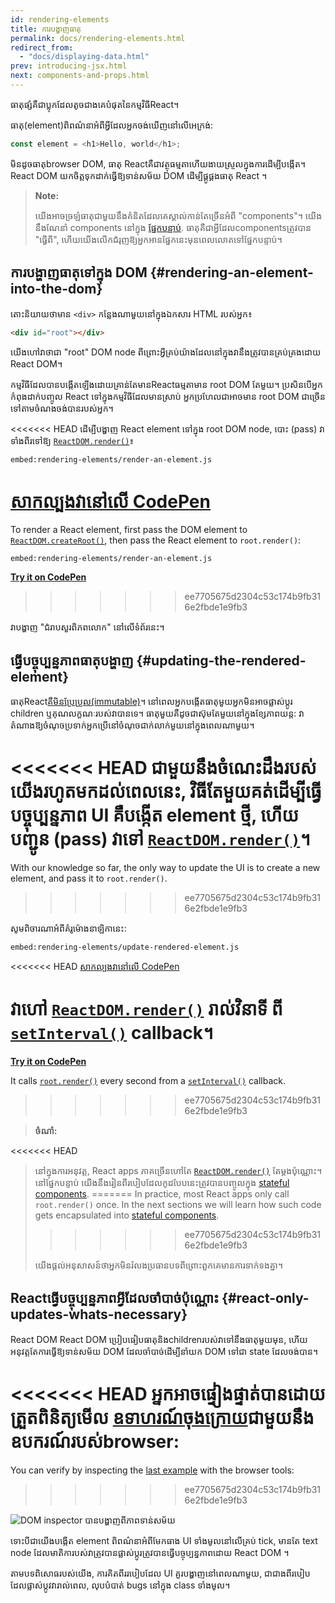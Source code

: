 ```yaml
---
id: rendering-elements
title: ការបង្ហាញធាតុ
permalink: docs/rendering-elements.html
redirect_from:
  - "docs/displaying-data.html"
prev: introducing-jsx.html
next: components-and-props.html
---
```


ធាតុផ្សំគឺជាប្លុកដែលតូចជាងគេបំផុតនៃកម្មវិធីReact។

ធាតុ(element)ពិពណ៌នាអំពីអ្វីដែលអ្នកចង់ឃើញនៅលើអេក្រង់:

```js
const element = <h1>Hello, world</h1>;
```

មិនដូចធាតុbrowser DOM, ធាតុ Reactគឺជាវត្ថុធម្មតាហើយងាយស្រួលក្នុងការដើម្បីបង្កើត។ React DOM យកចិត្តទុកដាក់ធ្វើឱ្យទាន់សម័យ DOM ដើម្បីផ្គូផ្គងធាតុ React ។

>**Note:**
>
>យើងអាចច្រឡំធាតុជាមួយនឹងគំនិតដែលគេស្គាល់កាន់តែច្រើនអំពី "components"។ យើងនឹងណែនាំ components នៅក្នុង [ផ្នែកបន្ទាប់](/docs/components-and-props.html). ធាតុគឺជាអ្វីដែលcomponentsត្រូវបាន "ធ្វើពី", ហើយយើងលើកជំរុញឱ្យអ្នកអានផ្នែកនេះមុនពេលលោតទៅផ្នែកបន្ទាប់។

## ការបង្ហាញធាតុទៅក្នុង DOM {#rendering-an-element-into-the-dom}

តោះនិយាយថាមាន `<div>` កន្លែងណាមួយនៅក្នុងឯកសារ HTML របស់អ្នក៖

```html
<div id="root"></div>
```

យើងហៅវាថាជា "root" DOM node ពីព្រោះអ្វីគ្រប់យ៉ាងដែលនៅក្នុងវានឹងត្រូវបានគ្រប់គ្រងដោយ React DOM។

កម្មវិធីដែលបានបង្កើតឡើងដោយគ្រាន់តែមានReactធម្មតាមាន root DOM តែមួយ។ ប្រសិនបើអ្នកកំពុងដាក់បញ្ចូល React ទៅក្នុងកម្មវិធីដែលមានស្រាប់ អ្នកប្រហែលជាអាចមាន root DOM ជាច្រើនទៅតាមចំណងចង់បានរបស់អ្នក។

<<<<<<< HEAD
ដើម្បីបង្ហាញ React element ទៅក្នុង root DOM node, បេាះ (pass) វាទាំងពីរទៅឱ្យ [`ReactDOM.render()`](/docs/react-dom.html#render)៖

`embed:rendering-elements/render-an-element.js`

[សាកល្បងវានៅលើ CodePen](codepen://rendering-elements/render-an-element)
=======
To render a React element, first pass the DOM element to [`ReactDOM.createRoot()`](/docs/react-dom-client.html#createroot), then pass the React element to `root.render()`:

`embed:rendering-elements/render-an-element.js`

**[Try it on CodePen](https://codepen.io/gaearon/pen/ZpvBNJ?editors=1010)**
>>>>>>> ee7705675d2304c53c174b9fb316e2fbde1e9fb3

វាបង្ហាញ "ជំរាបសួរពិភពលោក" នៅលើទំព័រនេះ។

## ធ្វើបច្ចុប្បន្នភាពធាតុបង្ហាញ {#updating-the-rendered-element}

ធាតុReact[គឺមិនប្រែប្រួល(immutable)](https://en.wikipedia.org/wiki/Immutable_object)។ នៅពេលអ្នកបង្កើតធាតុមួយអ្នកមិនអាចផ្លាស់ប្តូរ children ឬគុណលក្ខណៈរបស់វាបានទេ។ ធាតុមួយគឺដូចជាស៊ុមតែមួយនៅក្នុងខ្សែភាពយន្ត: វាតំណាងឱ្យចំណុចប្រទាក់អ្នកប្រើនៅចំណុចជាក់លាក់មួយនៅក្នុងពេលណាមួយ។

<<<<<<< HEAD
ជាមួយនឹងចំណេះដឹងរបស់យើងរហូតមកដល់ពេលនេះ, វិធីតែមួយគត់ដើម្បីធ្វើបច្ចុប្បន្នភាព UI គឺបង្កើត element ថ្មី, ហើយបញ្ជូន (pass) វាទៅ [`ReactDOM.render()`](/docs/react-dom.html#render)។
=======
With our knowledge so far, the only way to update the UI is to create a new element, and pass it to `root.render()`.
>>>>>>> ee7705675d2304c53c174b9fb316e2fbde1e9fb3

សូមពិចារណាអំពីគំរូម៉ោងនាឡិកានេះ:

`embed:rendering-elements/update-rendered-element.js`

<<<<<<< HEAD
[សាកល្បងវានៅលើ CodePen](codepen://rendering-elements/update-rendered-element)

វាហៅ [`ReactDOM.render()`](/docs/react-dom.html#render) រាល់វិនាទី ពី [`setInterval()`](https://developer.mozilla.org/en-US/docs/Web/API/WindowTimers/setInterval) callback។
=======
**[Try it on CodePen](https://codepen.io/gaearon/pen/gwoJZk?editors=1010)**

It calls [`root.render()`](/docs/react-dom.html#render) every second from a [`setInterval()`](https://developer.mozilla.org/en-US/docs/Web/API/WindowTimers/setInterval) callback.
>>>>>>> ee7705675d2304c53c174b9fb316e2fbde1e9fb3

>**ចំណាំ:**
>
<<<<<<< HEAD
>នៅក្នុងការអនុវត្ត, React apps ភាគច្រើនហៅតែ [`ReactDOM.render()`](/docs/react-dom.html#render) តែម្ដងប៉ុណ្ណោះ។ នៅផ្នែកបន្ទាប់ យើងនឹងរៀនពីរបៀបដែលកូដបែបនេះត្រូវបានបញ្ចូលក្នុង [stateful components](/docs/state-and-lifecycle.html).
=======
>In practice, most React apps only call `root.render()` once. In the next sections we will learn how such code gets encapsulated into [stateful components](/docs/state-and-lifecycle.html).
>>>>>>> ee7705675d2304c53c174b9fb316e2fbde1e9fb3
>
>យើងផ្ដល់អនុសាសន៍ថាអ្នកមិនរំលងប្រធានបទពីព្រោះពួកគេមានការទាក់ទងគ្នា។

## Reactធ្វើបច្ចុប្បន្នភាពអ្វីដែលចាំបាច់ប៉ុណ្ណោះ {#react-only-updates-whats-necessary}

React DOM React DOM ប្រៀបធៀបធាតុនិងchildrenរបស់វាទៅនឹងធាតុមួយមុន, ហើយអនុវត្តតែការធ្វើឱ្យទាន់សម័យ DOM ដែលចាំបាច់ដើម្បីនាំយក DOM ទៅជា state ដែលចង់បាន។

<<<<<<< HEAD
អ្នកអាចផ្ទៀងផ្ទាត់បានដោយត្រួតពិនិត្យមើល [ឧទាហរណ៍ចុងក្រោយ](codepen://rendering-elements/update-rendered-element)ជាមួយនឹងឧបករណ៍របស់browser:
=======
You can verify by inspecting the [last example](https://codepen.io/gaearon/pen/gwoJZk?editors=1010) with the browser tools:
>>>>>>> ee7705675d2304c53c174b9fb316e2fbde1e9fb3

![DOM inspector បានបង្ហាញពីភាពទាន់សម័យ](../images/docs/granular-dom-updates.gif)

ទោះបីជាយើងបង្កើត element ពិពណ៌នាអំពីមែកធាង UI ទាំងមូលនៅលើគ្រប់ tick, មានតែ text node ដែលមាតិការបស់វាត្រូវបានផ្លាស់ប្តូរត្រូវបានធ្វើបច្ចុប្បន្នភាពដោយ React DOM ។

តាមបទពិសោធរបស់យើង, ការគិតពីររបៀបដែល UI គួរបង្ហាញនៅពេលណាមួយ, ជាជាងពីរបៀបដែលផ្លាស់ប្តូវវារាល់ពេល, លុបបំបាត់ bugs នៅក្នុង class ទាំងមូល។
